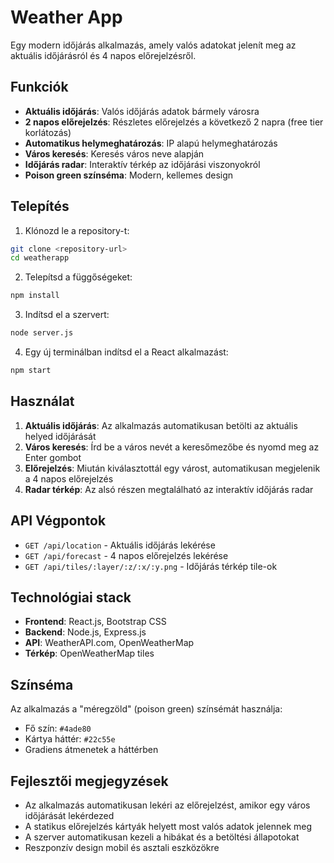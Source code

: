 # Weather App

Egy modern időjárás alkalmazás, amely valós adatokat jelenít meg az aktuális időjárásról és 4 napos előrejelzésről.

## Funkciók

- **Aktuális időjárás**: Valós időjárás adatok bármely városra
- **2 napos előrejelzés**: Részletes előrejelzés a következő 2 napra (free tier korlátozás)
- **Automatikus helymeghatározás**: IP alapú helymeghatározás
- **Város keresés**: Keresés város neve alapján
- **Időjárás radar**: Interaktív térkép az időjárási viszonyokról
- **Poison green színséma**: Modern, kellemes design

## Telepítés

1. Klónozd le a repository-t:
```bash
git clone <repository-url>
cd weatherapp
```

2. Telepítsd a függőségeket:
```bash
npm install
```

3. Indítsd el a szervert:
```bash
node server.js
```

4. Egy új terminálban indítsd el a React alkalmazást:
```bash
npm start
```

## Használat

1. **Aktuális időjárás**: Az alkalmazás automatikusan betölti az aktuális helyed időjárását
2. **Város keresés**: Írd be a város nevét a keresőmezőbe és nyomd meg az Enter gombot
3. **Előrejelzés**: Miután kiválasztottál egy várost, automatikusan megjelenik a 4 napos előrejelzés
4. **Radar térkép**: Az alsó részen megtalálható az interaktív időjárás radar

## API Végpontok

- `GET /api/location` - Aktuális időjárás lekérése
- `GET /api/forecast` - 4 napos előrejelzés lekérése
- `GET /api/tiles/:layer/:z/:x/:y.png` - Időjárás térkép tile-ok

## Technológiai stack

- **Frontend**: React.js, Bootstrap CSS
- **Backend**: Node.js, Express.js
- **API**: WeatherAPI.com, OpenWeatherMap
- **Térkép**: OpenWeatherMap tiles

## Színséma

Az alkalmazás a "méregzöld" (poison green) színsémát használja:
- Fő szín: `#4ade80`
- Kártya háttér: `#22c55e`
- Gradiens átmenetek a háttérben

## Fejlesztői megjegyzések

- Az alkalmazás automatikusan lekéri az előrejelzést, amikor egy város időjárását lekérdezed
- A statikus előrejelzés kártyák helyett most valós adatok jelennek meg
- A szerver automatikusan kezeli a hibákat és a betöltési állapotokat
- Reszponzív design mobil és asztali eszközökre

